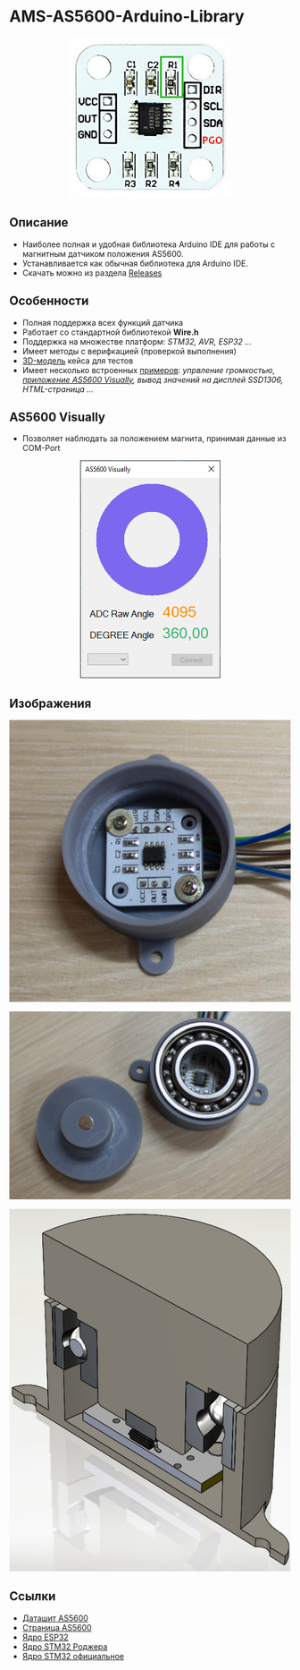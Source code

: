 # AMS-AS5600-Arduino-Library
<p align="center"><img src="/images/as5600_aliexpress.jpg"></p>

## Описание
* Наиболее полная и удобная библиотека Arduino IDE для работы с магнитным датчиком положения AS5600.
* Устанавливается как обычная библиотека для Arduino IDE.
* Скачать можно из раздела [Releases](https://github.com/S-LABc/AMS-AS5600-Arduino-Library/releases)

## Особенности
* Полная поддержка всех функций датчика
* Работает со стандартной библиотекой **Wire.h**
* Поддержка на множестве платформ: *STM32, AVR, ESP32 ...*
* Имеет методы с верифкацией (проверкой выполнения)
* [3D-модель](addons/AS5600-Case-STL/) кейса для тестов
* Имеет несколько встроенных [примеров](examples/): *упрвление громкостью, [приложение AS5600 Visually](addons/AS5600-Visually/), вывод значений на дисплей SSD1306, HTML-страница ...*

## AS5600 Visually
* Позволяет наблюдать за положением магнита, принимая данные из COM-Port

<p align="center"><img src="/images/visually_software.jpg"></p>

## Изображения
<p align="center"><img src="/images/as5600_base.jpg"></p>

<p align="center"><img src="/images/as5600_case_live.jpg"></p>

<p align="center"><img src="/images/assembly_case_stl.jpg"></p>

## Ссылки
* [Даташит AS5600](https://ams.com/documents/20143/36005/AS5600_DS000365_5-00.pdf)
* [Страница AS5600](https://ams.com/en/as5600)
* [Ядро ESP32](https://github.com/espressif/arduino-esp32)
* [Ядро STM32 Роджера](https://github.com/rogerclarkmelbourne/Arduino_STM32)
* [Ядро STM32 официальное](https://github.com/stm32duino/Arduino_Core_STM32)

